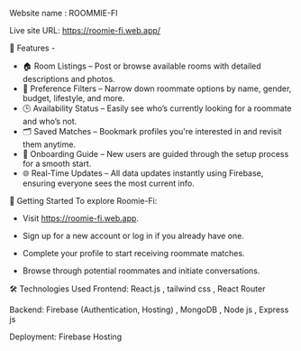 Website name : ROOMMIE-FI

Live site URL: https://roomie-fi.web.app/


🌟 Features -

- 🏠 Room Listings – Post or browse available rooms with detailed descriptions and photos.
- 🎯 Preference Filters – Narrow down roommate options by name, gender, budget, lifestyle, and more.
- 🕒 Availability Status – Easily see who’s currently looking for a roommate and who’s not.
- 🗂️ Saved Matches – Bookmark profiles you're interested in and revisit them anytime.
- 🧭 Onboarding Guide – New users are guided through the setup process for a smooth start.
- 🌐 Real-Time Updates – All data updates instantly using Firebase, ensuring everyone sees the most current info.


🚀 Getting Started
To explore Roomie-Fi:

* Visit https://roomie-fi.web.app.

* Sign up for a new account or log in if you already have one.

* Complete your profile to start receiving roommate matches.

* Browse through potential roommates and initiate conversations.

🛠️ Technologies Used
Frontend: React.js , tailwind css , React Router 

Backend: Firebase (Authentication, Hosting) , MongoDB , Node js , Express js

Deployment: Firebase Hosting
 
